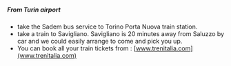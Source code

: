 ##### From Turin airport
 * take the Sadem bus service to Torino Porta Nuova train station.
 * take a train to Savigliano. Savigliano is 20 minutes away from Saluzzo by car and we could easily arrange to come and pick you up. 
 * You can book all your train tickets from : [www.trenitalia.com](www.trenitalia.com)


